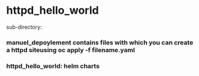# httpd_hello_world

sub-directory:

###  manuel_depoylement contains files with which you can create a httpd siteusing oc apply -f filename.yaml

###  httpd_hello_world: helm charts
